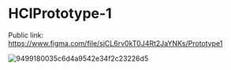# HCIPrototype-1

Public link: https://www.figma.com/file/sjCL6rv0kT0J4Rt2JaYNKs/Prototype1

![9499180035c6d4a9542e34f2c23226d5](https://user-images.githubusercontent.com/35903888/102024106-e8af7d80-3d5d-11eb-9568-5aad991870bc.png)
